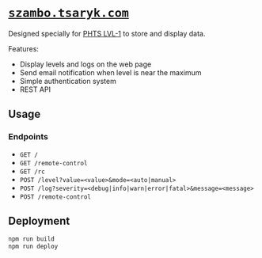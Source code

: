 # [`szambo.tsaryk.com`](https://szambo.tsaryk.com)

Designed specially for [PHTS LVL-1] to store and display data.

Features:

- Display levels and logs on the web page
- Send email notification when level is near the maximum
- Simple authentication system
- REST API

## Usage

### Endpoints

- `GET /`
- `GET /remote-control`
- `GET /rc`
- `POST /level?value=<value>&mode=<auto|manual>`
- `POST /log?severity=<debug|info|warn|error|fatal>&message=<message>`
- `POST /remote-control`

## Deployment

```sh
npm run build
npm run deploy
```

[PHTS LVL-1]: https://github.com/phts/LVL-1
